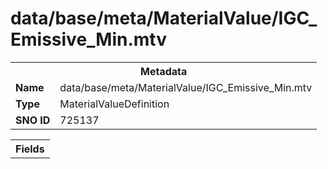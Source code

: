 <h1>data/base/meta/MaterialValue/IGC_Emissive_Min.mtv</h1><table><tr><th colspan="100%">Metadata</th></tr><tr><td><b>Name</b></td><td>data/base/meta/MaterialValue/IGC_Emissive_Min.mtv</td></tr><tr><td><b>Type</b></td><td>MaterialValueDefinition</td></tr><tr><td><b>SNO ID</b></td><td>725137</td></tr></table>

<table><tr><th colspan="100%">Fields</th></tr></table>

